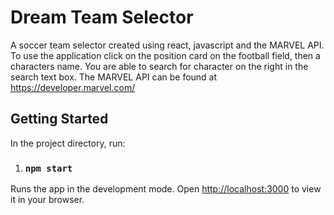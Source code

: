 # Dream Team Selector

A soccer team selector created using react, javascript and the MARVEL API.
To use the application click on the position card on the football field, then a characters name. You are able to search for character on the right in the search text box. 
The MARVEL API can be found at https://developer.marvel.com/

## Getting Started

In the project directory, run:
1. ### `npm start`

Runs the app in the development mode.
Open [http://localhost:3000](http://localhost:3000) to view it in your browser.
